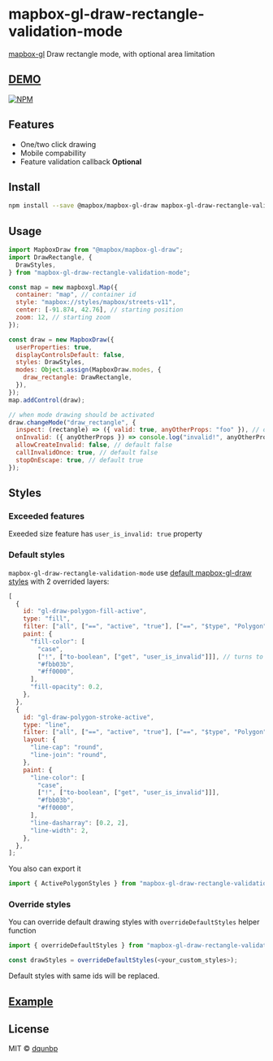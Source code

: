 # mapbox-gl-draw-rectangle-validation-mode

[mapbox-gl](https://github.com/mapbox/mapbox-gl-draw) Draw rectangle mode, with optional area limitation

## [DEMO](https://dqunbp.github.io/mapbox-gl-draw-rectangle-validation-mode/)

[![NPM](https://img.shields.io/npm/v/mapbox-gl-draw-rectangle-validation-mode.svg)](https://www.npmjs.com/package/mapbox-gl-draw-rectangle-validation-mode)

## Features

- One/two click drawing
- Mobile compabillity
- Feature validation callback **Optional**

## Install

```bash
npm install --save @mapbox/mapbox-gl-draw mapbox-gl-draw-rectangle-validation-mode
```

## Usage

```js
import MapboxDraw from "@mapbox/mapbox-gl-draw";
import DrawRectangle, {
  DrawStyles,
} from "mapbox-gl-draw-rectangle-validation-mode";

const map = new mapboxgl.Map({
  container: "map", // container id
  style: "mapbox://styles/mapbox/streets-v11",
  center: [-91.874, 42.76], // starting position
  zoom: 12, // starting zoom
});

const draw = new MapboxDraw({
  userProperties: true,
  displayControlsDefault: false,
  styles: DrawStyles,
  modes: Object.assign(MapboxDraw.modes, {
    draw_rectangle: DrawRectangle,
  }),
});
map.addControl(draw);

// when mode drawing should be activated
draw.changeMode("draw_rectangle", {
  inspect: (rectangle) => ({ valid: true, anyOtherProps: "foo" }), // optional
  onInvalid: ({ anyOtherProps }) => console.log("invalid!", anyOtherProps), // optional
  allowCreateInvalid: false, // default false
  callInvalidOnce: true, // default false
  stopOnEscape: true, // default true
});
```

## Styles

### Exceeded features

Exeeded size feature has `user_is_invalid: true` property

### Default styles

`mapbox-gl-draw-rectangle-validation-mode` use [default mapbox-gl-draw styles](https://github.com/mapbox/mapbox-gl-draw/blob/master/src/lib/theme.js) with 2 overrided layers:

```js
[
  {
    id: "gl-draw-polygon-fill-active",
    type: "fill",
    filter: ["all", ["==", "active", "true"], ["==", "$type", "Polygon"]],
    paint: {
      "fill-color": [
        "case",
        ["!", ["to-boolean", ["get", "user_is_invalid"]]], // turns to red if feature has `user_is_invalid: true` prop
        "#fbb03b",
        "#ff0000",
      ],
      "fill-opacity": 0.2,
    },
  },
  {
    id: "gl-draw-polygon-stroke-active",
    type: "line",
    filter: ["all", ["==", "active", "true"], ["==", "$type", "Polygon"]],
    layout: {
      "line-cap": "round",
      "line-join": "round",
    },
    paint: {
      "line-color": [
        "case",
        ["!", ["to-boolean", ["get", "user_is_invalid"]]],
        "#fbb03b",
        "#ff0000",
      ],
      "line-dasharray": [0.2, 2],
      "line-width": 2,
    },
  },
];
```

You also can export it

```js
import { ActivePolygonStyles } from "mapbox-gl-draw-rectangle-validation-mode";
```

### Override styles

You can override default drawing styles with `overrideDefaultStyles` helper function

```js
import { overrideDefaultStyles } from "mapbox-gl-draw-rectangle-validation-mode";

const drawStyles = overrideDefaultStyles(<your_custom_styles>);
```

Default styles with same ids will be replaced.

## [Example](https://github.com/dqunbp/mapbox-gl-draw-rectangle-validation-mode/blob/master/example/index.js)

## License

MIT © [dqunbp](LICENSE)
